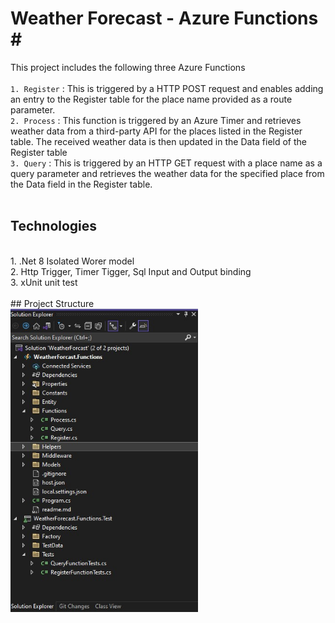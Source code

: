 # Weather Forecast  - Azure Functions <span>#</span>

This project includes the following three Azure Functions <br><br>
`1. Register` : This is triggered by a HTTP POST request and enables adding an entry to the Register table for the place name provided as a route parameter.<br>
`2. Process`  : This function is triggered by an Azure Timer and retrieves weather data from a third-party API for the places listed in the Register table. The received weather data is then updated in the Data field of the Register table<br>
`3. Query`    : This is triggered by an HTTP GET request with a place name as a query parameter and retrieves the weather data for the specified place from the Data field in the Register table.<br><br>
## Technologies
<br>
1. .Net 8 Isolated Worer model <br>  
2. Http Trigger, Timer Tigger, Sql Input and Output binding <br>
3. xUnit unit test <br>
<br>
## Project Structure <br>
<img src="WeatherForcast.Functions/Properties/Screenshot 2024-11-26 070242.jpg" alt="Description" width="300"/>





